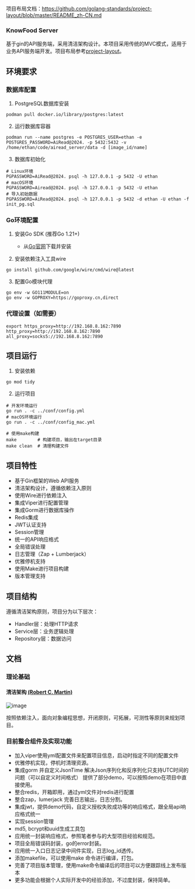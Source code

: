 项目布局文档：https://github.com/golang-standards/project-layout/blob/master/README_zh-CN.md

### KnowFood Server

基于gin的API服务端，采用清洁架构设计。本项目采用传统的MVC模式，适用于业务API服务端开发。项目布局参考[project-layout](https://github.com/golang-standards/project-layout)。

## 环境要求

### 数据库配置
1. PostgreSQL数据库安装
```shell
podman pull docker.io/library/postgres:latest
```

2. 运行数据库容器
```shell
podman run --name postgres -e POSTGRES_USER=ethan -e POSTGRES_PASSWORD=AiRead@2024. -p 5432:5432 -v /home/ethan/code/airead_server/data -d [image_id/name]
```

3. 数据库初始化
```shell
# Linux环境
PGPASSWORD=AiRead@2024. psql -h 127.0.0.1 -p 5432 -U ethan
# macOS环境
PGPASSWORD=Airead@2024. psql -h 127.0.0.1 -p 5432 -U ethan
# 导入初始数据
PGPASSWORD=AiRead@2024. psql -h 127.0.0.1 -p 5432 -d ethan -U ethan -f init_pg.sql
```

### Go环境配置
1. 安装Go SDK (推荐Go 1.21+)
   - 从[Go官网](https://go.dev/dl/)下载并安装

2. 安装依赖注入工具wire
```shell
go install github.com/google/wire/cmd/wire@latest
```

3. 配置Go模块代理
```shell
go env -w GO111MODULE=on
go env -w GOPROXY=https://goproxy.cn,direct
```

### 代理设置（如需要）
```shell
export https_proxy=http://192.168.8.162:7890 http_proxy=http://192.168.8.162:7890 all_proxy=socks5://192.168.8.162:7890
```

## 项目运行

1. 安装依赖
```shell
go mod tidy
```

2. 运行项目
```shell
# 开发环境运行
go run . -c ../conf/config.yml
# macOS环境运行
go run . -c ../conf/config_mac.yml

# 使用make构建
make        # 构建项目，输出在target目录
make clean  # 清理构建文件
```

## 项目特性

- 基于Gin框架的Web API服务
- 清洁架构设计，遵循依赖注入原则
- 使用Wire进行依赖注入
- 集成Viper进行配置管理
- 集成Gorm进行数据库操作
- Redis集成
- JWT认证支持
- Session管理
- 统一的API响应格式
- 全局错误处理
- 日志管理（Zap + Lumberjack）
- 优雅停机支持
- 使用Make进行项目构建
- 版本管理支持

## 项目结构

遵循清洁架构原则，项目分为以下层次：
- Handler层：处理HTTP请求
- Service层：业务逻辑处理
- Repository层：数据访问

## 文档

### 理论基础

#### 清洁架构 [(Robert C. Martin)](https://blog.cleancoder.com/uncle-bob/2012/08/13/the-clean-architecture.html)

![image](https://user-images.githubusercontent.com/8643542/159397149-17f58fba-a3c0-4874-b49a-ae724989af59.png)

按照依赖注入，面向对象编程思想，开闭原则，可拓展，可测性等原则来规划项目。

### 目前整合组件及实现功能

- 加入viper使用yml配置文件来配置项目信息，启动时指定不同的配置文件
- 优雅停机实现，停机时清理资源。
- 集成gorm 并自定义JsonTime 解决Json序列化和反序列化只支持UTC时间的问题（可以自定义时间格式）
  提供了部分demo，可以按照demo在项目中直接使用。
- 整合redis，开箱即用，通过yml文件对redis进行配置
- 整合zap，lumerjack 完善日志输出，日志分割。
- 集成jwt，提供demo代码，自定义授权失败成功等的响应格式，跟全局api响应格式统一
- 实现session管理
- md5, bcrypt和uuid生成工具包
- 应用统一封装响应格式，参照笔者参与的大型项目经验和规范。
- 项目全局错误码封装，go的error封装。
- 应用统一入口日志记录中间件实现，日志log_id透传。
- 添加makefile，可以使用make 命令进行编译，打包。
- 完善了项目版本管理，使用make命令编译后的项目可以方便跟踪线上发布版本
- 更多功能会根据个人实际开发中的经验添加，不过度封装，保持简单。
